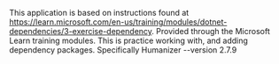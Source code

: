 This application is based on instructions found at https://learn.microsoft.com/en-us/training/modules/dotnet-dependencies/3-exercise-dependency.
Provided through the Microsoft Learn training modules. This is practice working with, and adding dependency packages. Specifically Humanizer --version 2.7.9
